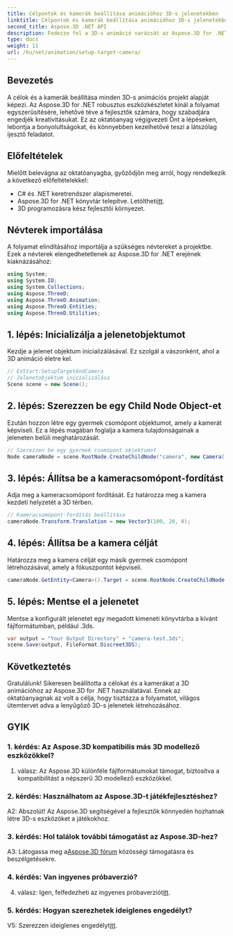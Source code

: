 ```yaml
---
title: Célpontok és kamerák beállítása animációhoz 3D-s jelenetekben
linktitle: Célpontok és kamerák beállítása animációhoz 3D-s jelenetekben
second_title: Aspose.3D .NET API
description: Fedezze fel a 3D-s animáció varázsát az Aspose.3D for .NET segítségével. Ezzel az átfogó oktatóanyaggal könnyedén beállíthat célpontokat és kamerákat.
type: docs
weight: 11
url: /hu/net/animation/setup-target-camera/
---
```

## Bevezetés

A célok és a kamerák beállítása minden 3D-s animációs projekt alapját képezi. Az Aspose.3D for .NET robusztus eszközkészletet kínál a folyamat egyszerűsítésére, lehetővé téve a fejlesztők számára, hogy szabadjára engedjék kreativitásukat. Ez az oktatóanyag végigvezeti Önt a lépéseken, lebontja a bonyolultságokat, és könnyebben kezelhetővé teszi a látszólag ijesztő feladatot.

## Előfeltételek

Mielőtt belevágna az oktatóanyagba, győződjön meg arról, hogy rendelkezik a következő előfeltételekkel:

- C# és .NET keretrendszer alapismeretei.
-  Aspose.3D for .NET könyvtár telepítve. Letöltheti[itt](https://releases.aspose.com/3d/net/).
- 3D programozásra kész fejlesztői környezet.

## Névterek importálása

A folyamat elindításához importálja a szükséges névtereket a projektbe. Ezek a névterek elengedhetetlenek az Aspose.3D for .NET erejének kiaknázásához:

```csharp
using System;
using System.IO;
using System.Collections;
using Aspose.ThreeD;
using Aspose.ThreeD.Animation;
using Aspose.ThreeD.Entities;
using Aspose.ThreeD.Utilities;
```

## 1. lépés: Inicializálja a jelenetobjektumot

Kezdje a jelenet objektum inicializálásával. Ez szolgál a vászonként, ahol a 3D animáció életre kel.

```csharp
// ExStart:SetupTargetAndCamera
// Jelenetobjektum inicializálása
Scene scene = new Scene();
```

## 2. lépés: Szerezzen be egy Child Node Object-et

Ezután hozzon létre egy gyermek csomópont objektumot, amely a kamerát képviseli. Ez a lépés magában foglalja a kamera tulajdonságainak a jeleneten belüli meghatározását.

```csharp
// Szerezzen be egy gyermek csomópont objektumot
Node cameraNode = scene.RootNode.CreateChildNode("camera", new Camera());
```

## 3. lépés: Állítsa be a kameracsomópont-fordítást

Adja meg a kameracsomópont fordítását. Ez határozza meg a kamera kezdeti helyzetét a 3D térben.

```csharp
// Kameracsomópont-fordítás beállítása
cameraNode.Transform.Translation = new Vector3(100, 20, 0);
```

## 4. lépés: Állítsa be a kamera célját

Határozza meg a kamera célját egy másik gyermek csomópont létrehozásával, amely a fókuszpontot képviseli.

```csharp
cameraNode.GetEntity<Camera>().Target = scene.RootNode.CreateChildNode("target");
```

## 5. lépés: Mentse el a jelenetet

Mentse a konfigurált jelenetet egy megadott kimeneti könyvtárba a kívánt fájlformátumban, például .3ds.

```csharp
var output = "Your Output Directory" + "camera-test.3ds";
scene.Save(output, FileFormat.Discreet3DS);
```

## Következtetés

Gratulálunk! Sikeresen beállította a célokat és a kamerákat a 3D animációhoz az Aspose.3D for .NET használatával. Ennek az oktatóanyagnak az volt a célja, hogy tisztázza a folyamatot, világos ütemtervet adva a lenyűgöző 3D-s jelenetek létrehozásához.

## GYIK

### 1. kérdés: Az Aspose.3D kompatibilis más 3D modellező eszközökkel?

1. válasz: Az Aspose.3D különféle fájlformátumokat támogat, biztosítva a kompatibilitást a népszerű 3D modellező eszközökkel.

### 2. kérdés: Használhatom az Aspose.3D-t játékfejlesztéshez?

A2: Abszolút! Az Aspose.3D segítségével a fejlesztők könnyedén hozhatnak létre 3D-s eszközöket a játékokhoz.

### 3. kérdés: Hol találok további támogatást az Aspose.3D-hez?

 A3: Látogassa meg a[Aspose.3D fórum](https://forum.aspose.com/c/3d/18) közösségi támogatásra és beszélgetésekre.

### 4. kérdés: Van ingyenes próbaverzió?

 4. válasz: Igen, felfedezheti az ingyenes próbaverziót[itt](https://releases.aspose.com/).

### 5. kérdés: Hogyan szerezhetek ideiglenes engedélyt?

 V5: Szerezzen ideiglenes engedélyt[itt](https://purchase.aspose.com/temporary-license/).